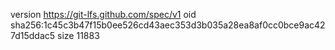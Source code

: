 version https://git-lfs.github.com/spec/v1
oid sha256:1c45c3b47f15b0ee526cd43aec353d3b035a28ea8af0cc0bce9ac427d15ddac5
size 11883
